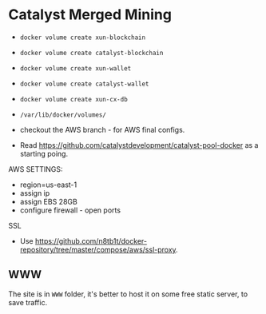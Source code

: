 # Catalyst Merged Mining

- `docker volume create xun-blockchain`
- `docker volume create catalyst-blockchain`
- `docker volume create xun-wallet`
- `docker volume create catalyst-wallet`
- `docker volume create xun-cx-db`


- `/var/lib/docker/volumes/`

- checkout the AWS branch - for AWS final configs.

- Read https://github.com/catalystdevelopment/catalyst-pool-docker as a starting poing.

AWS SETTINGS:
- region=us-east-1
- assign ip
- assign EBS 28GB
- configure firewall - open ports

SSL
- Use https://github.com/n8tb1t/docker-repository/tree/master/compose/aws/ssl-proxy.

## WWW

The site is in `WWW` folder, it's better to host it on some free static server, to save traffic.
